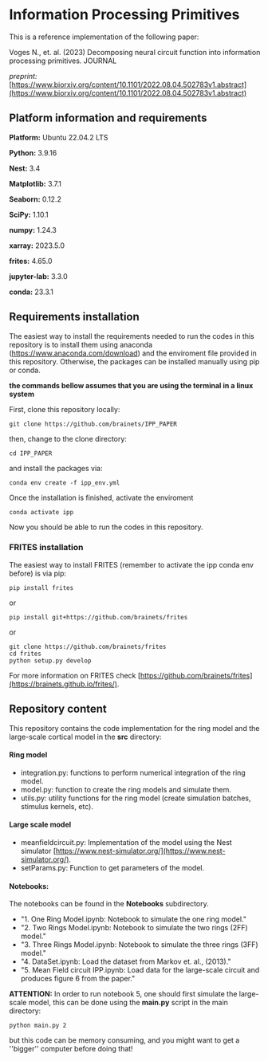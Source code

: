 # Information Processing Primitives

This is a reference implementation of the following paper:

Voges N., et. al. (2023) Decomposing neural circuit function into information processing primitives. JOURNAL

*preprint:*[https://www.biorxiv.org/content/10.1101/2022.08.04.502783v1.abstract](https://www.biorxiv.org/content/10.1101/2022.08.04.502783v1.abstract)

## Platform information and requirements

**Platform:** Ubuntu 22.04.2 LTS

**Python:** 3.9.16

**Nest:** 3.4

**Matplotlib:** 3.7.1

**Seaborn:** 0.12.2

**SciPy:** 1.10.1

**numpy:** 1.24.3

**xarray:** 2023.5.0

**frites:** 4.65.0

**jupyter-lab:** 3.3.0

**conda:**  23.3.1

## Requirements installation

The easiest way to install the requirements needed to run the codes in this repository is to install them using anaconda (https://www.anaconda.com/download) and the enviroment file provided in this repository. Otherwise, the packages can be installed manually using pip or conda. 

**the commands bellow assumes that you are using the terminal in a linux system**

First, clone this repository locally:

```
git clone https://github.com/brainets/IPP_PAPER
```

then, change to the clone directory:

```
cd IPP_PAPER
```

and install the packages via:

```
conda env create -f ipp_env.yml
```

Once the installation is finished, activate the enviroment

```
conda activate ipp
```

Now you should be able to run the codes in this repository.

### FRITES installation

The easiest way to install FRITES (remember to activate the ipp conda env before) is via pip:

```
pip install frites
```

or 

```
pip install git+https://github.com/brainets/frites
```

or 


```
git clone https://github.com/brainets/frites
cd frites
python setup.py develop
```

For more information on FRITES check  [https://github.com/brainets/frites](https://brainets.github.io/frites/).

## Repository content

This repository contains the code implementation for the ring model and the large-scale cortical model in the **src** directory:

#### Ring model

- integration.py: functions to perform numerical integration of the ring model.
- model.py: function to create the ring models and simulate them.
- utils.py: utility functions for the ring model (create simulation batches, stimulus kernels, etc).

#### Large scale model

- meanfieldcircuit.py: Implementation of the model using the Nest simulator [https://www.nest-simulator.org/](https://www.nest-simulator.org/).
- setParams.py: Function to get parameters of the model.

#### Notebooks:

The notebooks can be found in the **Notebooks** subdirectory.

- "1. One Ring Model.ipynb: Notebook to simulate the one ring model."
- "2. Two Rings Model.ipynb: Notebook to simulate the two rings (2FF) model."
- "3. Three Rings Model.ipynb: Notebook to simulate the three rings (3FF) model."
- "4. DataSet.ipynb: Load the dataset from Markov et. al., (2013)."
- "5. Mean Field circuit IPP.ipynb: Load data for the large-scale circuit and produces figure 6 from the paper."

**ATTENTION:** In order to run notebook 5, one should first simulate the large-scale model, this can be done using the **main.py** script in the main directory:

```
python main.py 2
```

but this code can be memory consuming, and you might want to get a ''bigger'' computer before doing that!

